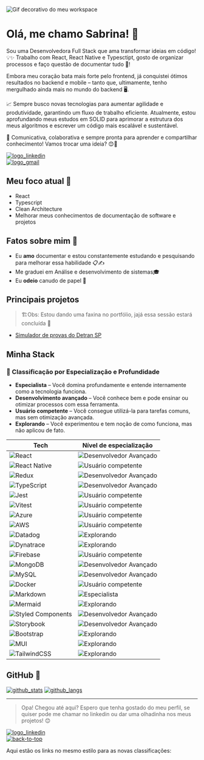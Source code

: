 ![Gif decorativo do meu workspace][gif_workspace]

# Olá, me chamo Sabrina! 👋

Sou uma Desenvolvedora Full Stack que ama transformar ideias em código! 💡✨
Trabalho com React, React Native e Typesctipt, gosto de organizar processos e faço questão de documentar tudo 📑!

Embora meu coração bata mais forte pelo frontend, já conquistei ótimos resultados no backend e mobile – tanto que, ultimamente, tenho mergulhado ainda mais no mundo do backend 🖥️.

📈 Sempre busco novas tecnologias para aumentar agilidade e produtividade, garantindo um fluxo de trabalho eficiente. Atualmente, estou aprofundando meus estudos em SOLID para aprimorar a estrutura dos meus algoritmos e escrever um código mais escalável e sustentável.

💬 Comunicativa, colaborativa e sempre pronta para aprender e compartilhar conhecimento! Vamos trocar uma ideia? 😊🚀

[![logo_linkedin]](https://www.linkedin.com/in/sabrina-poderis)  
[![logo_gmail]](mailto:sabrina.poderis@gmail.com)  

## Meu foco atual 🎯

- React
- Typescript
- Clean Architecture
- Melhorar meus conhecimentos de documentação de software e projetos

## Fatos sobre mim 📌

- Eu **amo** documentar e estou constantemente estudando e pesquisando para melhorar essa habilidade 📋✍️
- Me graduei em Análise e desenvolvimento de sistemas🎓
- Eu **odeio** canudo de papel 🥤

## Principais projetos

> 🏗️Obs: Estou dando uma faxina no portfólio, jajá essa sessão estará concluída 🚧

- [Simulador de provas do Detran SP](https://github.com/Sabrina-Poderis/detran-sp-practice-exam)

## Minha Stack

### 🎯 Classificação por Especialização e Profundidade

- **Especialista** – Você domina profundamente e entende internamente como a tecnologia funciona.
- **Desenvolvimento avançado** – Você conhece bem e pode ensinar ou otimizar processos com essa ferramenta.
- **Usuário competente** – Você consegue utilizá-la para tarefas comuns, mas sem otimização avançada.
- **Explorando** – Você experimentou e tem noção de como funciona, mas não aplicou de fato.

| Tech                                    | Nível de especialização                           |
|-----------------------------------------|---------------------------------------------------|
| ![React][react]                         | ![Desenvolvedor Avançado][desenvolvedor_avancado] |
| ![React Native][react-native]           | ![Usuário competente][usuario_competente]         |
| ![Redux][redux]                         | ![Desenvolvedor Avançado][desenvolvedor_avancado] |
| ![TypeScript][typescript]               | ![Desenvolvedor Avançado][desenvolvedor_avancado] |
| ![Jest][jest]                           | ![Usuário competente][usuario_competente]         |
| ![Vitest][vitest]                       | ![Usuário competente][usuario_competente]         |
| ![Azure][azure]                         | ![Usuário competente][usuario_competente]         |
| ![AWS][aws]                             | ![Usuário competente][usuario_competente]         |
| ![Datadog][datadog]                     | ![Explorando][explorando]                         |
| ![Dynatrace][dynatrace]                 | ![Explorando][explorando]                         |
| ![Firebase][firebase]                   | ![Usuário competente][usuario_competente]         |
| ![MongoDB][mongodb]                     | ![Desenvolvedor Avançado][desenvolvedor_avancado] |
| ![MySQL][mysql]                         | ![Desenvolvedor Avançado][desenvolvedor_avancado] |
| ![Docker][docker]                       | ![Usuário competente][usuario_competente]         |
| ![Markdown][markdown]                   | ![Especialista][especialista]                     |
| ![Mermaid][mermaid]                     | ![Explorando][explorando]                         |
| ![Styled Components][styled-components] | ![Desenvolvedor Avançado][desenvolvedor_avancado] |
| ![Storybook][storybook]                 | ![Desenvolvedor Avançado][desenvolvedor_avancado] |
| ![Bootstrap][bootstrap]                 | ![Explorando][explorando]                         |
| ![MUI][mui]                             | ![Explorando][explorando]                         |
| ![TailwindCSS][tailwind_css]            | ![Explorando][explorando]                         |

## GitHub 💾

[![github_stats]](https://github.com/Sabrina-Poderis/)
[![github_langs]](https://github.com/Sabrina-Poderis/)

---

> Opa! Chegou até aqui? Espero que tenha gostado do meu perfil, se quiser pode me chamar no linkedin ou dar uma olhadinha nos meus projetos! 😊

[![logo_linkedin]](https://www.linkedin.com/in/sabrina-poderis)  
[![back-to-top]](#olá-me-chamo-sabrina-)  
<!-- Lista de Links -->
Aqui estão os links no mesmo estilo para as novas classificações:  

[especialista]: https://img.shields.io/badge/🔥_especialista-8B0000?style=for-the-badge  
[desenvolvedor_avancado]: https://img.shields.io/badge/🚀_desenvolvimento_avançado-FF4500?style=for-the-badge  
[usuario_competente]: https://img.shields.io/badge/⚒️_usuário_competente-4682B4?style=for-the-badge 
[explorando]: https://img.shields.io/badge/🔍_explorando-1997B5168363?style=for-the-badge  
[alta_produtividade]: https://img.shields.io/badge/⚡_alta_produtividade-008000?style=for-the-badge  
[produtividade_media]: https://img.shields.io/badge/🔹_produtividade_média-32CD32?style=for-the-badge  
[baixa_produtividade]: https://img.shields.io/badge/⏳_baixa_produtividade-DAA520?style=for-the-badge  
[back-to-top]: https://img.shields.io/badge/Voltar_ao_início-0ab855?style=for-the-badge
[aws]: https://img.shields.io/badge/AWS-FF9900?style=for-the-badge&logo=amazon-aws&logoColor=white
[azure]: https://img.shields.io/badge/azure-0072C6?style=for-the-badge&logo=microsoftazure&logoColor=white
[bootstrap]: https://img.shields.io/badge/bootstrap-8511FA?style=for-the-badge&logo=bootstrap&logoColor=white
[datadog]: https://img.shields.io/badge/datadog-632CA6?style=for-the-badge&logo=datadog&logoColor=white
[docker]: https://img.shields.io/badge/docker-0db7ed?style=for-the-badge&logo=docker&logoColor=white
[dynatrace]: https://img.shields.io/badge/dynatrace-7433AB?style=for-the-badge
[firebase]: https://img.shields.io/badge/firebase-a08021?style=for-the-badge&logo=firebase&logoColor=ffcd34
[gif_workspace]: https://neocha-content.oss-cn-hongkong.aliyuncs.com/wp-content/uploads/sites/2/2016/11/1041uuu-12.gif
[github_langs]: https://github-readme-stats.vercel.app/api/top-langs/?username=Sabrina-Poderis&hide=html,blade,handlebars,shell&layout=compact&theme=tokyonight
[github_stats]: https://github-readme-stats.vercel.app/api?username=Sabrina-Poderis&show_icons=true&theme=tokyonight
[jest]: https://img.shields.io/badge/jest-C21325?style=for-the-badge&logo=jest&logoColor=white
[logo_gmail]: https://img.shields.io/badge/Gmail-D14836?style=for-the-badge&logo=gmail&logoColor=white
[logo_linkedin]: https://img.shields.io/badge/LinkedIn-0077B5?style=for-the-badge&logo=linkedin&logoColor=white
[markdown]: https://img.shields.io/badge/markdown-000000?style=for-the-badge&logo=markdown&logoColor=white
[mermaid]: https://img.shields.io/badge/mermaid-FF3E74?style=for-the-badge
[mongodb]: https://img.shields.io/badge/MongoDB-4ea94b?style=for-the-badge&logo=mongodb&logoColor=white
[mui]: https://img.shields.io/badge/MUI-0081CB?style=for-the-badge&logo=mui&logoColor=white
[mysql]: https://img.shields.io/badge/mysql-4479A1?style=for-the-badge&logo=mysql&logoColor=white
[react-native]: https://img.shields.io/badge/react_native-20232a?style=for-the-badge&logo=react&logoColor=61DAFB
[react]: https://img.shields.io/badge/react-20232a?style=for-the-badge&logo=react&logoColor=61DAFB
[redux]: https://img.shields.io/badge/redux-593d88?style=for-the-badge&logo=redux&logoColor=white
[storybook]: https://img.shields.io/badge/-Storybook-FF4785?style=for-the-badge&logo=storybook&logoColor=white
[styled-components]: https://img.shields.io/badge/styled--components-DB7093?style=for-the-badge&logo=styled-components&logoColor=white
[tailwind_css]: https://img.shields.io/badge/tailwindcss-38B2AC?style=for-the-badge&logo=tailwind-css&logoColor=white
[typescript]: https://img.shields.io/badge/typescript-007ACC?style=for-the-badge&logo=typescript&logoColor=white
[vitest]: https://img.shields.io/badge/Vitest-252529?style=for-the-badge&logo=vitest&logoColor=FCC72B
